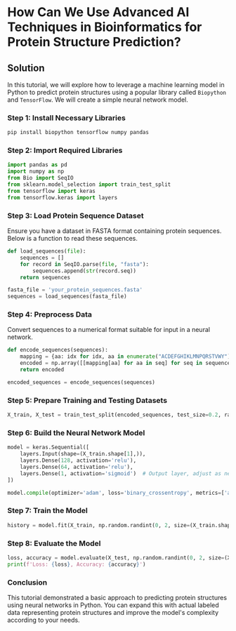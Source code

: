 # How Can We Use Advanced AI Techniques in Bioinformatics for Protein Structure Prediction?

## Solution

In this tutorial, we will explore how to leverage a machine learning model in Python to predict protein structures using a popular library called `Biopython` and `TensorFlow`. We will create a simple neural network model.

### Step 1: Install Necessary Libraries

```bash
pip install biopython tensorflow numpy pandas
```

### Step 2: Import Required Libraries

```python
import pandas as pd
import numpy as np
from Bio import SeqIO
from sklearn.model_selection import train_test_split
from tensorflow import keras
from tensorflow.keras import layers
```

### Step 3: Load Protein Sequence Dataset

Ensure you have a dataset in FASTA format containing protein sequences. Below is a function to read these sequences.

```python
def load_sequences(file):
    sequences = []
    for record in SeqIO.parse(file, "fasta"):
        sequences.append(str(record.seq))
    return sequences

fasta_file = 'your_protein_sequences.fasta'
sequences = load_sequences(fasta_file)
```

### Step 4: Preprocess Data

Convert sequences to a numerical format suitable for input in a neural network.

```python
def encode_sequences(sequences):
    mapping = {aa: idx for idx, aa in enumerate("ACDEFGHIKLMNPQRSTVWY")}
    encoded = np.array([[mapping[aa] for aa in seq] for seq in sequences if seq])
    return encoded

encoded_sequences = encode_sequences(sequences)
```

### Step 5: Prepare Training and Testing Datasets

```python
X_train, X_test = train_test_split(encoded_sequences, test_size=0.2, random_state=42)
```

### Step 6: Build the Neural Network Model

```python
model = keras.Sequential([
    layers.Input(shape=(X_train.shape[1],)),
    layers.Dense(128, activation='relu'),
    layers.Dense(64, activation='relu'),
    layers.Dense(1, activation='sigmoid')  # Output layer, adjust as needed
])

model.compile(optimizer='adam', loss='binary_crossentropy', metrics=['accuracy'])
```

### Step 7: Train the Model

```python
history = model.fit(X_train, np.random.randint(0, 2, size=(X_train.shape[0],)), epochs=10, batch_size=32)
```

### Step 8: Evaluate the Model

```python
loss, accuracy = model.evaluate(X_test, np.random.randint(0, 2, size=(X_test.shape[0],)))
print(f'Loss: {loss}, Accuracy: {accuracy}')
```

### Conclusion

This tutorial demonstrated a basic approach to predicting protein structures using neural networks in Python. You can expand this with actual labeled data representing protein structures and improve the model's complexity according to your needs.